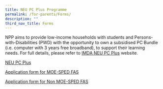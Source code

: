 ```yaml
---
title: NEU PC Plus Programme
permalink: /for-parents/Forms/
description: ""
third_nav_title: Forms
---
```



NPP aims to provide low-income households with students and Persons-with-Disabilities (PWD) with the opportunity to own a subsidised PC Bundle (i.e. computer with 3 years free broadband), to support their learning needs. For full details, please refer to [IMDA NEU PC Plus](https://www.imda.gov.sg/programme-listing/neu-pc-plus) website.

[NEU PC Plus](https://drive.google.com/file/d/1-o3qxpMLFySZ0XTFs6km2Kp4CXvY-bJF/view?usp=share_link)

[Application form for MOE-SPED FAS](https://drive.google.com/file/d/11pttBaj3K9sFPBBhP7yExccZP4kLE3A-/view?usp=share_link)

[Application form for Non MOE-SPED FAS](https://drive.google.com/file/d/1jqNlFEC-KmsAkYuSKHwU5IOEt7t-pqNc/view?usp=share_link)
